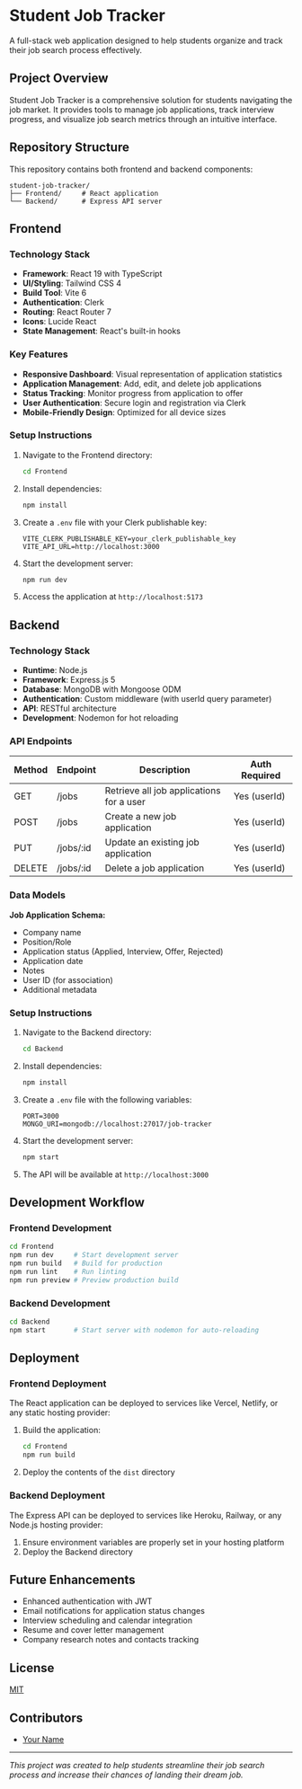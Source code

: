 # Student Job Tracker

A full-stack web application designed to help students organize and track their job search process effectively.

## Project Overview

Student Job Tracker is a comprehensive solution for students navigating the job market. It provides tools to manage job applications, track interview progress, and visualize job search metrics through an intuitive interface.

## Repository Structure

This repository contains both frontend and backend components:

```
student-job-tracker/
├── Frontend/     # React application
└── Backend/      # Express API server
```

## Frontend

### Technology Stack

- **Framework**: React 19 with TypeScript
- **UI/Styling**: Tailwind CSS 4
- **Build Tool**: Vite 6
- **Authentication**: Clerk
- **Routing**: React Router 7
- **Icons**: Lucide React
- **State Management**: React's built-in hooks

### Key Features

- **Responsive Dashboard**: Visual representation of application statistics
- **Application Management**: Add, edit, and delete job applications
- **Status Tracking**: Monitor progress from application to offer
- **User Authentication**: Secure login and registration via Clerk
- **Mobile-Friendly Design**: Optimized for all device sizes

### Setup Instructions

1. Navigate to the Frontend directory:
   ```bash
   cd Frontend
   ```

2. Install dependencies:
   ```bash
   npm install
   ```

3. Create a `.env` file with your Clerk publishable key:
   ```
   VITE_CLERK_PUBLISHABLE_KEY=your_clerk_publishable_key
   VITE_API_URL=http://localhost:3000
   ```

4. Start the development server:
   ```bash
   npm run dev
   ```

5. Access the application at `http://localhost:5173`

## Backend

### Technology Stack

- **Runtime**: Node.js
- **Framework**: Express.js 5
- **Database**: MongoDB with Mongoose ODM
- **Authentication**: Custom middleware (with userId query parameter)
- **API**: RESTful architecture
- **Development**: Nodemon for hot reloading

### API Endpoints

| Method | Endpoint | Description | Auth Required |
|--------|----------|-------------|--------------|
| GET    | /jobs    | Retrieve all job applications for a user | Yes (userId) |
| POST   | /jobs    | Create a new job application | Yes (userId) |
| PUT    | /jobs/:id | Update an existing job application | Yes (userId) |
| DELETE | /jobs/:id | Delete a job application | Yes (userId) |

### Data Models

**Job Application Schema:**
- Company name
- Position/Role
- Application status (Applied, Interview, Offer, Rejected)
- Application date
- Notes
- User ID (for association)
- Additional metadata

### Setup Instructions

1. Navigate to the Backend directory:
   ```bash
   cd Backend
   ```

2. Install dependencies:
   ```bash
   npm install
   ```

3. Create a `.env` file with the following variables:
   ```
   PORT=3000
   MONGO_URI=mongodb://localhost:27017/job-tracker
   ```

4. Start the development server:
   ```bash
   npm start
   ```

5. The API will be available at `http://localhost:3000`

## Development Workflow

### Frontend Development

```bash
cd Frontend
npm run dev     # Start development server
npm run build   # Build for production
npm run lint    # Run linting
npm run preview # Preview production build
```

### Backend Development

```bash
cd Backend
npm start       # Start server with nodemon for auto-reloading
```

## Deployment

### Frontend Deployment
The React application can be deployed to services like Vercel, Netlify, or any static hosting provider:

1. Build the application:
   ```bash
   cd Frontend
   npm run build
   ```

2. Deploy the contents of the `dist` directory

### Backend Deployment
The Express API can be deployed to services like Heroku, Railway, or any Node.js hosting provider:

1. Ensure environment variables are properly set in your hosting platform
2. Deploy the Backend directory

## Future Enhancements

- Enhanced authentication with JWT
- Email notifications for application status changes
- Interview scheduling and calendar integration
- Resume and cover letter management
- Company research notes and contacts tracking

## License

[MIT](LICENSE)

## Contributors

- [Your Name](https://github.com/yourusername)

---

*This project was created to help students streamline their job search process and increase their chances of landing their dream job.*

